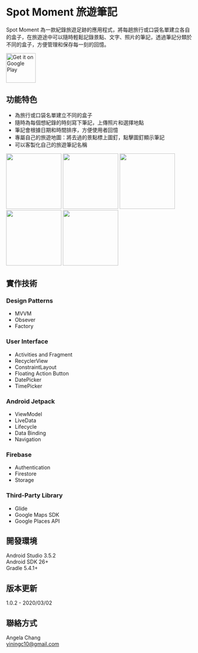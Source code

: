 # Spot Moment 旅遊筆記
Spot Moment 為一款紀錄旅遊足跡的應用程式，將每趟旅行或口袋名單建立各自的盒子，在旅遊途中可以隨時輕鬆記錄景點、文字、照片的筆記，透過筆記分類於不同的盒子，方便管理和保存每一刻的回憶。

<a href='https://play.google.com/store/apps/details?id=com.angela.notemoment&pcampaignid=pcampaignidMKT-Other-global-all-co-prtnr-py-PartBadge-Mar2515-1'><img alt='Get it on Google Play' height="80"
src='https://play.google.com/intl/en_us/badges/static/images/badges/en_badge_web_generic.png'/></a>

## 功能特色
* 為旅行或口袋名單建立不同的盒子
* 隨時為每個想紀錄的時刻寫下筆記，上傳照片和選擇地點
* 筆記會根據日期和時間排序，方便使用者回憶
* 專屬自己的旅遊地圖：將去過的景點標上圖釘，點擊圖釘顯示筆記
* 可以客製化自己的旅遊筆記名稱

<img src="https://firebasestorage.googleapis.com/v0/b/note-40d4a.appspot.com/o/uploads%2Fscreenshot_home.png?alt=media&token=178b5155-d53a-4401-b9a1-2dd7824d51a1" width="150"/> <img src="https://firebasestorage.googleapis.com/v0/b/note-40d4a.appspot.com/o/uploads%2Fscreenshot_notes.png?alt=media&token=05105a00-f622-4e6b-aaba-cb8bb67c7f56" width="150"/> <img src="https://firebasestorage.googleapis.com/v0/b/note-40d4a.appspot.com/o/uploads%2Fscreenshot_add_note.png?alt=media&token=f8ddac4a-e9b4-4773-b455-90135a448635" width="150"/> <img src="https://firebasestorage.googleapis.com/v0/b/note-40d4a.appspot.com/o/uploads%2Fscreenshot_map.png?alt=media&token=1e738162-4d52-4c41-a1ac-78af8784747e" width="150"/> <img src="https://firebasestorage.googleapis.com/v0/b/note-40d4a.appspot.com/o/uploads%2Fscreenshot_profile.png?alt=media&token=570f71b3-0ef2-48f3-9387-a73fa7af3371" width="150"/>

## 實作技術
### Design Patterns
* MVVM
* Obsever
* Factory

### User Interface
* Activities and Fragment
* RecyclerView
* ConstraintLayout
* Floating Action Button
* DatePicker
* TimePicker

### Android Jetpack
* ViewModel
* LiveData
* Lifecycle
* Data Binding
* Navigation

### Firebase
* Authentication
* Firestore
* Storage

### Third-Party Library
* Glide
* Google Maps SDK
* Google Places API

## 開發環境
Android Studio 3.5.2  
Android SDK 26+  
Gradle 5.4.1+  

## 版本更新

1.0.2 - 2020/03/02

## 聯絡方式
Angela Chang  
yiningc10@gmail.com
